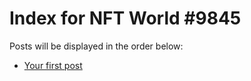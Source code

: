 # Index for NFT World #9845
Posts will be displayed in the order below:

- [Your first post](./001-first.md)

